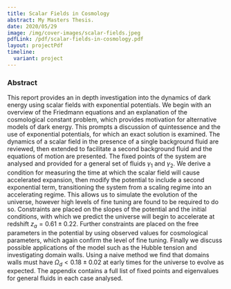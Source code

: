 ```yaml
---
title: Scalar Fields in Cosmology
abstract: My Masters Thesis.
date: 2020/05/29
image: /img/cover-images/scalar-fields.jpeg
pdfLink: /pdf/scalar-fields-in-cosmology.pdf
layout: projectPdf
timeline:
  variant: project
---
```


### Abstract

This report provides an in depth investigation into the dynamics of dark energy using scalar fields with exponential potentials. We begin with an overview of the Friedmann equations and an explanation of the cosmological constant problem, which provides motivation for alternative models of dark energy. This prompts a discussion of quintessence and the use of exponential potentials, for which an exact solution is examined. The dynamics of a scalar field in the presence of a single background fluid are reviewed, then extended to facilitate a second background fluid and the equations of motion are presented. The fixed points of the system are analysed and provided for a general set of fluids $\gamma_1$ and $\gamma_2$. We derive a condition for measuring the time at which the scalar field will cause accelerated expansion, then modify the potential to include a second exponential term, transitioning the system from a scaling regime into an accelerating regime. This allows us to simulate the evolution of the universe, however high levels of fine tuning are found to be required to do so. Constraints are placed on the slopes of the potential and the initial conditions, with which we predict the universe will begin to accelerate at redshift $z_a = 0.61 \pm 0.22$. Further constraints are placed on the free parameters in the potential by using observed values for cosmological parameters, which again confirm the level of fine tuning. Finally we discuss possible applications of the model such as the Hubble tension and investigating domain walls. Using a naive method we find that domains walls must have $\Omega_d < 0.18 \pm 0.02$ at early times for the universe to evolve as expected. The appendix contains a full list of fixed points and eigenvalues for general fluids in each case analysed.
